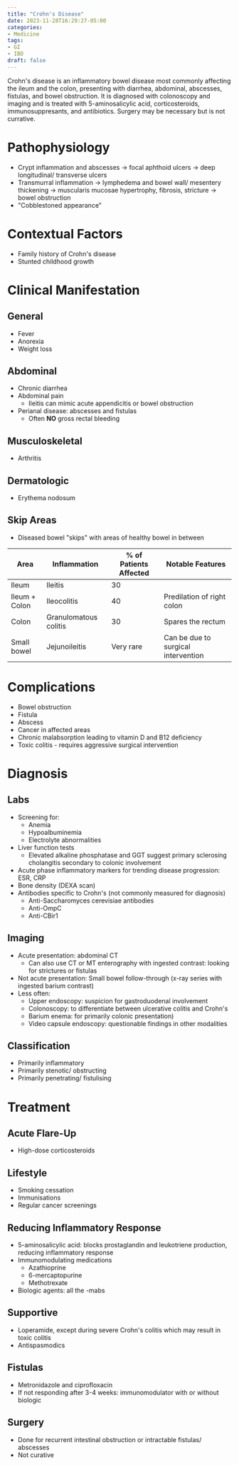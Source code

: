 ```yaml
---
title: "Crohn's Disease"
date: 2023-11-28T16:29:27-05:00
categories: 
- Medicine
tags:
- GI
- IBD
draft: false
---
```

Crohn's disease is an inflammatory bowel disease most commonly affecting the ileum and the colon, presenting with diarrhea, abdominal, abscesses, fistulas, and bowel obstruction. It is diagnosed with colonoscopy and imaging and is treated with 5-aminosalicylic acid, corticosteroids, immunosuppresants, and antibiotics. Surgery may be necessary but is not currative.

<!--more-->
# Pathophysiology
- Crypt inflammation and abscesses -> focal aphthoid ulcers -> deep longitudinal/ transverse ulcers
- Transmurral inflammation -> lymphedema and bowel wall/ mesentery thickening -> muscularis mucosae hypertrophy, fibrosis, stricture -> bowel obstruction
- "Cobblestoned appearance"

# Contextual Factors
- Family history of Crohn's disease
- Stunted childhood growth

# Clinical Manifestation
## General
- Fever
- Anorexia
- Weight loss

## Abdominal
- Chronic diarrhea
- Abdominal pain
  - Ileitis can mimic acute appendicitis or bowel obstruction
- Perianal disease: abscesses and fistulas
  - Often **NO** gross rectal bleeding
  
## Musculoskeletal
- Arthritis

## Dermatologic
- Erythema nodosum

## Skip Areas
- Diseased bowel "skips" with areas of healthy bowel in between

| Area          | Inflammation          | % of Patients Affected | Notable Features                    |
|---------------|-----------------------|------------------------|-------------------------------------|
| Ileum         | Ileitis               | 30                     |                                     |
| Ileum + Colon | Ileocolitis           | 40                     | Predilation of right colon          |
| Colon         | Granulomatous colitis | 30                     | Spares the rectum                   |
| Small bowel   | Jejunoileitis         | Very rare              | Can be due to surgical intervention |

# Complications
- Bowel obstruction
- Fistula
- Abscess
- Cancer in affected areas
- Chronic malabsorption leading to vitamin D and B12 deficiency
- Toxic colitis - requires aggressive surgical intervention

# Diagnosis
## Labs
- Screening for:
  - Anemia
  - Hypoalbuminemia
  - Electrolyte abnormalities
- Liver function tests
  - Elevated alkaline phosphatase and GGT suggest primary sclerosing cholangitis secondary to colonic involvement
- Acute phase inflammatory markers for trending disease progression: ESR, CRP
- Bone density (DEXA scan)
- Antibodies specific to Crohn's (not commonly measured for diagnosis)
  - Anti-Saccharomyces cerevisiae antibodies
  - Anti-OmpC
  - Anti-CBir1

## Imaging
- Acute presentation: abdominal CT
  - Can also use CT or MT enterography with ingested contrast: looking for strictures or fistulas
- Not acute presentation: Small bowel follow-through (x-ray series with ingested barium contrast)
- Less often: 
  - Upper endoscopy: suspicion for gastroduodenal involvement
  - Colonoscopy: to differentiate between ulcerative colitis and Crohn's
  - Barium enema: for primarily colonic presentation)
  - Video capsule endoscopy: questionable findings in other modalities

## Classification
- Primarily inflammatory
- Primarily stenotic/ obstructing
- Primarily penetrating/ fistulising

# Treatment
## Acute Flare-Up
- High-dose corticosteroids

## Lifestyle
- Smoking cessation
- Immunisations
- Regular cancer screenings

## Reducing Inflammatory Response
- 5-aminosalicylic acid: blocks prostaglandin and leukotriene production, reducing inflammatory response
- Immunomodulating medications
  - Azathioprine
  - 6-mercaptopurine
  - Methotrexate
- Biologic agents: all the -mabs

## Supportive
- Loperamide, except during severe Crohn's colitis which may result in toxic colitis
- Antispasmodics

## Fistulas
- Metronidazole and ciprofloxacin
- If not responding after 3-4 weeks: immunomodulator with or without biologic

## Surgery
- Done for recurrent intestinal obstruction or intractable fistulas/ abscesses
- Not curative
